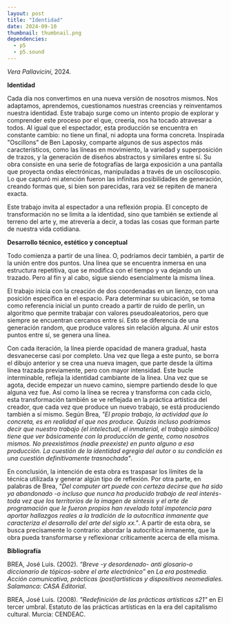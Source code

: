 ```yaml
---
layout: post
title: "Identidad"
date: 2024-09-10
thumbnail: thumbnail.png
dependencies:
  - p5
  - p5.sound
---
```


<div id="div-sketch">
  <script type="text/javascript" src="sketch.js"></script>
</div>

_Vera Pallavicini_, 2024.

**Identidad**

Cada día nos convertimos en una nueva versión de nosotros mismos. Nos adaptamos, aprendemos, cuestionamos nuestras creencias y reinventamos nuestra identidad. Este trabajo surge como un intento propio de explorar y comprender este proceso por el que, creería, nos ha tocado atravesar a todos. Al igual que el espectador, esta producción se encuentra en constante cambio: no tiene un final, ni adopta una forma concreta. Inspirada "Oscillons" de Ben Laposky, comparte algunos de sus aspectos más característicos, como las líneas en movimiento, la variedad y superposición de trazos, y la generación de diseños abstractos y similares entre sí. Su obra consiste en una serie de fotografías de larga exposición a una pantalla que proyecta ondas electrónicas, manipuladas a través de un osciloscopio. Lo que capturó mi atención fueron las infinitas posibilidades de generación, creando formas que, si bien son parecidas, rara vez se repiten de manera exacta.

Este trabajo invita al espectador a una reflexión propia. El concepto de transformación no se limita a la identidad, sino que también se extiende al terreno del arte y, me atrevería a decir, a todas las cosas que forman parte de nuestra vida cotidiana.

**Desarrollo técnico, estético y conceptual**

Todo comienza a partir de una línea. O, podríamos decir también, a partir de la unión entre dos puntos. Una línea que se encuentra inmersa en una estructura repetitiva, que se modifica con el tiempo y va dejando un trazado. Pero al fin y al cabo, sigue siendo esencialmente la misma línea.

El trabajo inicia con la creación de dos coordenadas en un lienzo, con una posición específica en el espacio. Para determinar su ubicación, se toma como referencia inicial un punto creado a partir de ruido de perlin, un algoritmo que permite trabajar con valores pseudoaleatorios, pero que siempre se encuentran cercanos entre sí. Esto se diferencia de una generación random, que produce valores sin relación alguna. Al unir estos puntos entre sí, se genera una línea. 

Con cada iteración, la línea pierde opacidad de manera gradual, hasta desvanecerse casi por completo. Una vez que llega a este punto, se borra el dibujo anterior y se crea una nueva imagen, que parte desde la última línea trazada previamente, pero con mayor intensidad. Este bucle interminable, refleja la identidad cambiante de la línea. Una vez que se agota, decide empezar un nuevo camino, siempre partiendo desde lo que alguna vez fue. Así como la línea se recrea y transforma con cada ciclo, esta transformación también se ve reflejada en la práctica artística del creador, que cada vez que produce un nuevo trabajo, se está produciendo también a sí mismo. Según Brea, _"El propio trabajo, la actividad que lo concreta, es en realidad el que nos produce. Quizás incluso podríamos decir que nuestro trabajo (el intelectual, el inmaterial, el trabajo simbólico) tiene que ver básicamente con la producción de gente, como nosotros mismos. No preexistimos (nadie preexiste) en punto alguno a esa producción. La cuestión de la identidad egregia del autor o su condición es una cuestión definitivamente trasnochada"_.

En conclusión, la intención de esta obra es traspasar los límites de la técnica utilizada y generar algún tipo de reflexión. Por otra parte, en palabras de Brea, _"Del computer art puede con certeza decirse que ha sido ya abandonado -o incluso que nunca ha producido trabajo de real interés- toda vez que los territorios de la imagen de síntesis y el arte de programación que le fueron propios han revelado total impotencia para aportar hallazgos reales a la tradición de la autocrítica inmanente que caracteriza el desarrollo del arte del siglo xx."_. A partir de esta obra, se busca precisamente lo contrario: abordar la autocrítica inmanente, que la obra pueda transformarse y reflexionar críticamente acerca de ella misma.


**Bibliografía**

BREA, José Luis. (2002). _“Breve -y desordenado- anti glosario-o diccionario de tópicos-sobre el arte electrónico”_ en _La era postmedia. Acción comunicativa, prácticas (post)artísticas y dispositivos neomediales. Salamanca: CASA Editorial_.

BREA, José Luis. (2008). _"Redefinición de las prácticas artísticas s21"_ en El tercer umbral. Estatuto de las prácticas artísticas en la era del capitalismo cultural. Murcia: CENDEAC.
